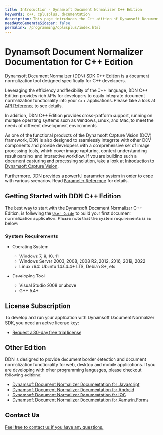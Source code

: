 ```yaml
---
title: Introduction - Dynamsoft Document Normalizer C++ Edition
keywords: c++, cplusplus, documentation
description: This page introduces the C++ edition of Dynamsoft Document Normalizer
needAutoGenerateSidebar: false
permalink: /programming/cplusplus/index.html
---
```


# Dynamsoft Document Normalizer Documentation for C++ Edition

Dynamsoft Document Normalizer (DDN) SDK C++ Edition is a document normalization tool designed specifically for C++ developers.

Leveraging the efficiency and flexibility of the C++ language, DDN C++ Edition provides rich APIs for developers to easily integrate document normalization functionality into your c++ applications. Please take a look at [API Reference](api-reference/index.md) to see details.

In addition, DDN C++ Edition provides cross-platform support, running on multiple operating systems such as Windows, Linux, and Mac, to meet the needs of different development environments

As one of the functional products of the Dynamsoft Capture Vision (DCV) framework, DDN is also designed to seamlessly integrate with other DCV components and provide developers with a comprehensive set of image processing tools, which cover image capturing, content understanding, result parsing, and interactive workflow. If you are building such a document capturing and processing solution, take a look at <a href="{{site.dcv_introduction}}" target="_blank">Introduction to Dynamsoft Capture Vision</a>.

Furthermore, DDN provides a powerful parameter system in order to cope with various scenarios. Read <a href="{{site.parameters_reference_ddn}}index.html" target="_blank">Parameter Reference</a> for details.

## Getting Started with DDN C++ Edition

The best way to start with the Dynamsoft Document Normalizer C++ Edition, is following the [`User Guide`](user-guide/getting-started.md) to build your first document normalization application. Please note that the system requirements is as below:

### System Requirements

- Operating System:
  - Windows 7, 8, 10, 11
  - Windows Server 2003, 2008, 2008 R2, 2012, 2016, 2019, 2022
  - Linux x64: Ubuntu 14.04.4+ LTS, Debian 8+, etc

- Developing Tool
  - Visual Studio 2008 or above
  - G++ 5.4+  

## License Subscription

To develop and run your application with Dynamsoft Document Normalizer SDK, you need an active license key:
* <a href="https://www.dynamsoft.com/customer/license/trialLicense?utm_source=doc&product=ddn&package=desktop" target="_blank">Request a 30-day free trial license</a>

## Other Edition

DDN is designed to provide document border detection and document normalization functionality for web, desktop and mobile applications. If you are developing with other programming languages, please checkout following editions:

* <a href="{{ site.js }}" target="_blank">Dynamsoft Document Normalizer Documentation for Javascript</a>
* <a href="{{ site.android }}" target="_blank">Dynamsoft Document Normalizer Documentation for Android</a>
* <a href="{{ site.ios }}" target="_blank">Dynamsoft Document Normalizer Documentation for iOS</a>
* <a href="{{ site.xamarin }}" target="_blank">Dynamsoft Document Normalizer Documentation for Xamarin.Forms</a>

## Contact Us

<a href="https://www.dynamsoft.com/company/customer-service/#contact" target="_blank">Feel free to contact us if you have any questions.</a>
